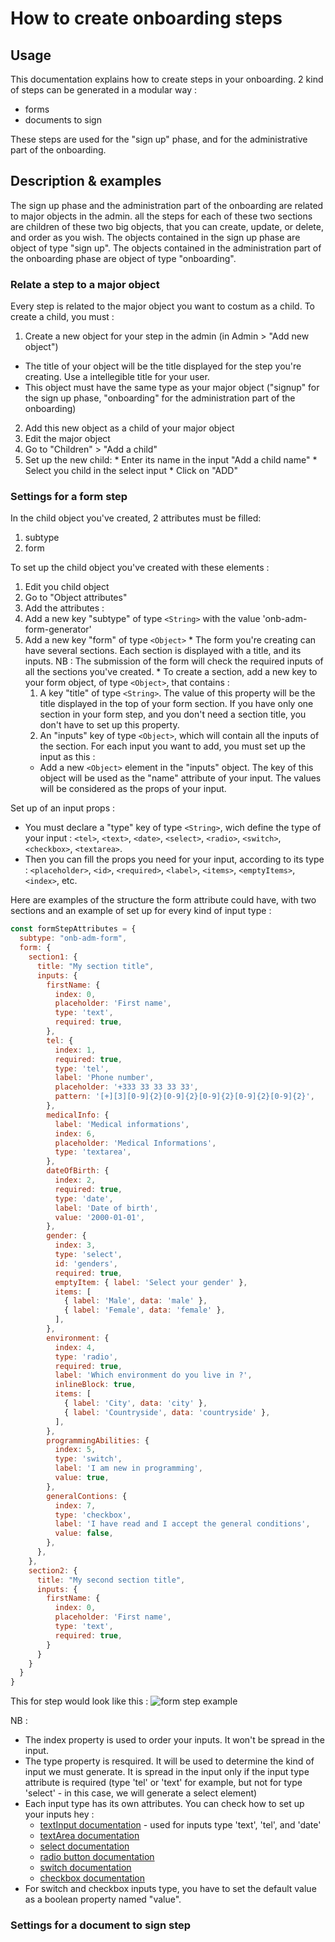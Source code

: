 # How to create onboarding steps

## Usage
This documentation explains how to create steps in your onboarding. 2 kind of steps can be generated in a modular way :
* forms
* documents to sign

These steps are used for the "sign up" phase, and for the administrative part of the onboarding.

## Description & examples
The sign up phase and the administration part of the onboarding are related to major objects in the admin. all the steps for each of these two sections are children of these two big objects, that you can create, update, or delete, and order as you wish. 
The objects contained in the sign up phase are object of type "sign up".
The objects contained in the administration part of the onboarding phase are object of type "onboarding".

### Relate a step to a major object
Every step is related to the major object you want to costum as a child. To create a child, you must :
1. Create a new object for your step in the admin (in Admin > "Add new object")
  * The title of your object will be the title displayed for the step you're creating. Use a intellegible title for your user.
  * This object must have the same type as your major object ("signup" for the sign up phase, "onboarding" for the administration part of the onboarding)
2. Add this new object as a child of your major object
  1. Edit the major object
  2. Go to "Children" > "Add a child"
  3. Set up the new child:
    * Enter its name in the input "Add a child name"
    * Select you child in the select input
    * Click on "ADD"

### Settings for a form step
In the child object you've created, 2 attributes must be filled:
1. subtype
2. form

To set up the child object you've created with these elements :
1. Edit you child object
2. Go to "Object attributes"
3. Add the attributes :
  1. Add a new key "subtype" of type `<String>` with the value 'onb-adm-form-generator'
  2. Add a new key "form" of type `<Object>` 
    * The form you're creating can have several sections. Each section is displayed with a title, and its inputs. 
    NB : The submission of the form will check the required inputs of all the sections you've created. 
    * To create a section, add a new key to your form object, of type `<Object>`, that contains :
      1. A key "title" of type `<String>`. The value of this property will be the title displayed in the top of your form section. If you have only one section in your form step, and you don't need a section title, you don't have to set up this property.
      2. An "inputs" key of type `<Object>`, which will contain all the inputs of the section. For each input you want to add, you must set up the input as this :
        * Add a new `<Object>` element in the "inputs" object. The key of this object will be used as the "name" attribute of your input. The values will be considered as the props of your input.

Set up of an input props :
* You must declare a "type" key of type `<String>`, wich define the type of your input : `<tel>`, `<text>`, `<date>`, `<select>`, `<radio>`, `<switch>`, `<checkbox>`, `<textarea>`. 
* Then you can fill the props you need for your input, according to its type : `<placeholder>`, `<id>`, `<required>`, `<label>`, `<items>`, `<emptyItems>`, `<index>`, etc.

Here are examples of the structure the form attribute could have, with two sections and an example of set up for every kind of input type :

```javascript
const formStepAttributes = {
  subtype: "onb-adm-form",
  form: {
    section1: {
      title: "My section title",
      inputs: {
        firstName: {
          index: 0,
          placeholder: 'First name',
          type: 'text',
          required: true,
        },
        tel: {
          index: 1,
          required: true,
          type: 'tel',
          label: 'Phone number',
          placeholder: '+333 33 33 33 33',
          pattern: '[+][3][0-9]{2}[0-9]{2}[0-9]{2}[0-9]{2}[0-9]{2}',
        },
        medicalInfo: {
          label: 'Medical informations',
          index: 6,
          placeholder: 'Medical Informations',
          type: 'textarea',
        },
        dateOfBirth: {
          index: 2,
          required: true,
          type: 'date',
          label: 'Date of birth',
          value: '2000-01-01',
        },
        gender: {
          index: 3,
          type: 'select',
          id: 'genders',
          required: true,
          emptyItem: { label: 'Select your gender' },
          items: [
            { label: 'Male', data: 'male' },
            { label: 'Female', data: 'female' },
          ],
        },
        environment: {
          index: 4,
          type: 'radio',
          required: true,
          label: 'Which environment do you live in ?',
          inlineBlock: true,
          items: [
            { label: 'City', data: 'city' },
            { label: 'Countryside', data: 'countryside' },
          ],
        },
        programmingAbilities: {
          index: 5,
          type: 'switch',
          label: 'I am new in programming',
          value: true,
        },
        generalContions: {
          index: 7,
          type: 'checkbox',
          label: 'I have read and I accept the general conditions',
          value: false,
        },
      },
    },
    section2: {
      title: "My second section title",
      inputs: {
        firstName: {
          index: 0,
          placeholder: 'First name',
          type: 'text',
          required: true,
        }
      }
    }
  }
}
```

This for step would look like this :
![form step example](https://user-images.githubusercontent.com/35296671/56503976-012aae80-650f-11e9-82c8-dd7d026b6eb1.png)

NB : 
* The index property is used to order your inputs. It won't be spread in the input.
* The type property is resquired. It will be used to determine the kind of input we must generate. It is spread in the input only if the input type attribute is required (type 'tel' or 'text' for example, but not for type 'select' - in this case, we will generate a select element)
* Each input type has its own attributes. You can check how to set up your inputs hey : 
  * [textInput documentation](https://alem.01-edu.org/design/Components/FormInputs/TextInput) - used for inputs type 'text', 'tel', and 'date'
  * [textArea documentation](https://alem.01-edu.org/design/Components/FormInputs/TextArea)
  * [select documentation](https://alem.01-edu.org/design/Components/FormControls/Select)
  * [radio button documentation](https://alem.01-edu.org/design/Components/FormControls/Radio)
  * [switch documentation](https://alem.01-edu.org/design/Components/FormControls/Switch)
  * [checkbox documentation](https://alem.01-edu.org/design/Components/FormControls/Checkbox)
* For switch and checkbox inputs type, you have to set the default value as a boolean property named "value".

### Settings for a document to sign step
